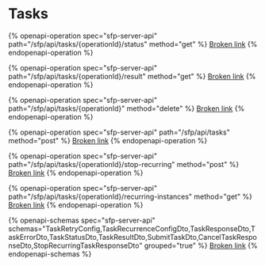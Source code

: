 # Tasks

{% openapi-operation spec="sfp-server-api" path="/sfp/api/tasks/{operationId}/status" method="get" %}
[Broken link](broken-reference)
{% endopenapi-operation %}

{% openapi-operation spec="sfp-server-api" path="/sfp/api/tasks/{operationId}/result" method="get" %}
[Broken link](broken-reference)
{% endopenapi-operation %}

{% openapi-operation spec="sfp-server-api" path="/sfp/api/tasks/{operationId}" method="delete" %}
[Broken link](broken-reference)
{% endopenapi-operation %}

{% openapi-operation spec="sfp-server-api" path="/sfp/api/tasks" method="post" %}
[Broken link](broken-reference)
{% endopenapi-operation %}

{% openapi-operation spec="sfp-server-api" path="/sfp/api/tasks/{operationId}/stop-recurring" method="post" %}
[Broken link](broken-reference)
{% endopenapi-operation %}

{% openapi-operation spec="sfp-server-api" path="/sfp/api/tasks/{operationId}/recurring-instances" method="get" %}
[Broken link](broken-reference)
{% endopenapi-operation %}

{% openapi-schemas spec="sfp-server-api" schemas="TaskRetryConfig,TaskRecurrenceConfigDto,TaskResponseDto,TaskErrorDto,TaskStatusDto,TaskResultDto,SubmitTaskDto,CancelTaskResponseDto,StopRecurringTaskResponseDto" grouped="true" %}
[Broken link](broken-reference)
{% endopenapi-schemas %}
